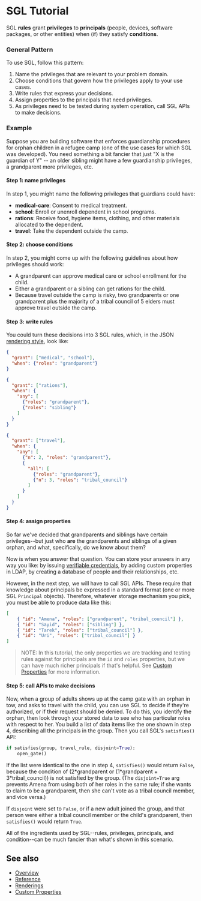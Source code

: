 # SGL Tutorial

SGL __rules__ grant __privileges__ to __principals__ (people, devices,
software packages, or other entities) when (if) they satisfy
__conditions__.


### General Pattern

To use SGL, follow this pattern:

1. Name the privileges that are relevant to your problem domain.
2. Choose conditions that govern how the privileges apply to your use
cases.
3. Write rules that express your decisions.
4. Assign properties to the principals that need privileges.
5. As privileges need to be tested during system operation, call SGL
APIs to make decisions.

### Example

Suppose you are building software that enforces guardianship procedures
for orphan children in a refugee camp (one of the use cases for which
SGL was developed). You need something a bit fancier that just "X is the
guardian of Y" -- an older sibling might have a few guardianship
privileges, a grandparent more privileges, etc.

#### Step 1: name privileges

In step 1, you might name the following privileges that guardians could
have:

* __medical-care__: Consent to medical treatment.
* __school__: Enroll or unenroll dependent in school programs.
* __rations__: Receive food, hygiene items, clothing, and other materials allocated to the dependent.
* __travel__: Take the dependent outside the camp.

#### Step 2: choose conditions

In step 2, you might come up with the following guidelines about how
privileges should work:

* A grandparent can approve medical care or school enrollment for the
child.
* Either a grandparent or a sibling can get rations for the child.
* Because travel outside the camp is risky, two grandparents or one
grandparent plus the majority of a tribal council of 5 elders must
approve travel outside the camp.

#### Step 3: write rules

You could turn these decisions into 3 SGL rules, which, in the JSON
[rendering style](renderings.md), look like:

```JSON
{
  "grant": ["medical", "school"],
  "when": {"roles": "grandparent"}
}
```

```JSON
{
  "grant": ["rations"],
  "when": {
    "any": [
      {"roles": "grandparent"},
      {"roles": "sibling"}
    ]
  }
}
```

```JSON
{
  "grant": ["travel"],
  "when": {
    "any": [
      {"n": 2, "roles": "grandparent"},
      {
        "all": [
          {"roles": "grandparent"},
          {"n": 3, "roles": "tribal_council"}
        ]
      }
    ]
  }
}
```

#### Step 4: assign properties

So far we've decided that grandparents and siblings have certain
privileges--but just who __are__ the grandparents and siblings of a given
orphan, and what, specifically, do we know about them?

Now is when you answer that question. You can store your answers in any
way you like: by issuing [verifiable credentials](
https://w3c.github.io/vc-data-model/), by adding custom properties in
LDAP, by creating a database of people and their relationships, etc.

However, in the next step, we will have to call SGL APIs. These require
that knowledge about principals be expressed in a standard format (one or
more SGL `Principal` objects). Therefore, whatever storage mechanism you
pick, you must be able to produce data like this:

```JSON
[
    { "id": "Amena", "roles": ["grandparent", "tribal_council"] },
    { "id": "Sayid", "roles": ["sibling"] },
    { "id": "Tarek", "roles": ["tribal_council"] },
    { "id": "Uri", "roles": ["tribal_council"] }
]
```

>NOTE: In this tutorial, the only properties we are tracking and testing rules
against for principals are the `id` and `roles` properties, but we can
have much richer principals if that's helpful. See [Custom Properties](
custom-properties.md) for more information. 

#### Step 5: call APIs to make decisions

Now, when a group of adults shows up at the camp gate with an orphan
in tow, and asks to travel with the child, you can use SGL to decide if
they're authorized, or if their request should be denied. To do this,
you identify the orphan, then look through your stored data to see who
has particular roles with respect to her. You build a list of data items
like the one shown in step 4, describing all the principals in the group.
Then you call SGL's `satisfies()` API:

```python
if satisfies(group, travel_rule, disjoint=True):
    open_gate()
```

If the list were identical to the one in step 4, `satisfies()` would
return `False`, because the condition of (2\*grandparent or
(1\*grandparent + 3\*tribal_council)) is not satisfied by the group.
(The `disjoint=True` arg prevents Amena from using both of her roles in
the same rule; if she wants to claim to be a grandparent, then she can't
vote as a tribal council member, and vice versa.)

If `disjoint` were set to `False`, or if a new adult joined the group,
and that person were either a tribal council member or the child's
grandparent, then `satisfies()` would return `True`.

All of the ingredients used by SGL--rules, privileges, principals, and
condition--can be much fancier than what's shown in this scenario. 

## See also
* [Overview](../README.md)
* [Reference](reference.md)
* [Renderings](renderings.md)
* [Custom Properties](custom-properties.md)